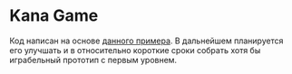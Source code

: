 # Kana Game
 
Код написан на основе [данного примера](https://github.com/halildurmus/win32/blob/main/examples/task_manager/lib/task_manager.dart). В дальнейшем планируется его улучшать и в относительно короткие сроки собрать хотя бы играбельный прототип с первым уровнем.
